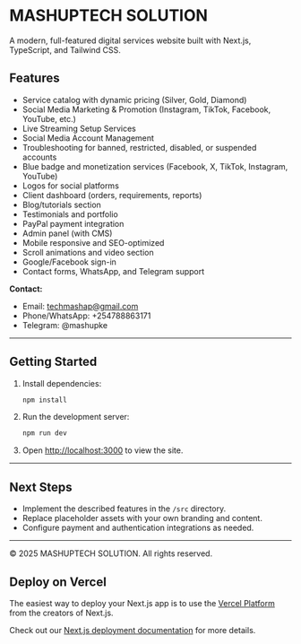 # MASHUPTECH SOLUTION

A modern, full-featured digital services website built with Next.js, TypeScript, and Tailwind CSS.

## Features
- Service catalog with dynamic pricing (Silver, Gold, Diamond)
- Social Media Marketing & Promotion (Instagram, TikTok, Facebook, YouTube, etc.)
- Live Streaming Setup Services
- Social Media Account Management
- Troubleshooting for banned, restricted, disabled, or suspended accounts
- Blue badge and monetization services (Facebook, X, TikTok, Instagram, YouTube)
- Logos for social platforms
- Client dashboard (orders, requirements, reports)
- Blog/tutorials section
- Testimonials and portfolio
- PayPal payment integration
- Admin panel (with CMS)
- Mobile responsive and SEO-optimized
- Scroll animations and video section
- Google/Facebook sign-in
- Contact forms, WhatsApp, and Telegram support

**Contact:**
- Email: techmashap@gmail.com
- Phone/WhatsApp: +254788863171
- Telegram: @mashupke

---

## Getting Started

1. Install dependencies:
   ```powershell
   npm install
   ```
2. Run the development server:
   ```powershell
   npm run dev
   ```
3. Open [http://localhost:3000](http://localhost:3000) to view the site.

---

## Next Steps
- Implement the described features in the `/src` directory.
- Replace placeholder assets with your own branding and content.
- Configure payment and authentication integrations as needed.

---

© 2025 MASHUPTECH SOLUTION. All rights reserved.

## Deploy on Vercel

The easiest way to deploy your Next.js app is to use the [Vercel Platform](https://vercel.com/new?utm_medium=default-template&filter=next.js&utm_source=create-next-app&utm_campaign=create-next-app-readme) from the creators of Next.js.

Check out our [Next.js deployment documentation](https://nextjs.org/docs/app/building-your-application/deploying) for more details.
